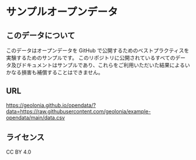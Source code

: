 # サンプルオープンデータ

## このデータについて

このデータはオープンデータを GitHub で公開するためのベストプラクティスを実験するためのサンプルです。
このリポジトリに公開されているすべてのデータ及びドキュメントはサンプルであり、これらをご利用いただいた結果によるいかなる損害も補償することはできません。

## URL

https://geolonia.github.io/opendata/?data=https://raw.githubusercontent.com/geolonia/example-opendata/main/data.csv

## ライセンス

CC BY 4.0